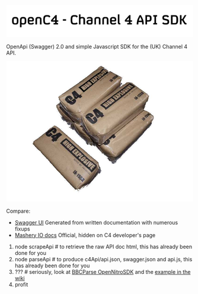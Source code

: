 ![OpenC4 - Channel 4 API SDK](https://github.com/Mermade/openC4/blob/master/logo/banner.png?raw=true)

OpenApi (Swagger) 2.0 and simple Javascript SDK for the (UK) Channel 4 API.

![logo](https://github.com/Mermade/openC4/blob/master/logo/C4_explosive.jpg?raw=true)

Compare:

* [Swagger UI](http://mermade.github.io/swagger/index.html?url=https://raw.githubusercontent.com/Mermade/openC4/master/c4Api/swagger.json) Generated from written documentation with numerous fixups 
* [Mashery IO docs](http://developer.channel4.com/io-docs) Official, hidden on C4 developer's page
 
1. node scrapeApi # to retrieve the raw API doc html, this has already been done for you
2. node parseApi # to produce c4Api/api.json, swagger.json and api.js, this has already been done for you
3. ??? # seriously, look at [BBCParse OpenNitroSDK](https://github.com/Mermade/bbcparse/blob/master/nitroSdk.js) and the [example in the wiki](https://github.com/Mermade/openC4/wiki)
4. profit
